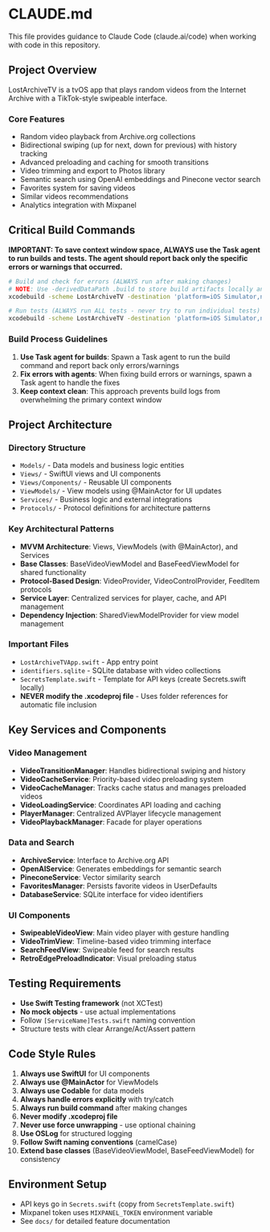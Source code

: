 # CLAUDE.md

This file provides guidance to Claude Code (claude.ai/code) when working with code in this repository.

## Project Overview
LostArchiveTV is a tvOS app that plays random videos from the Internet Archive with a TikTok-style swipeable interface.

### Core Features
- Random video playback from Archive.org collections
- Bidirectional swiping (up for next, down for previous) with history tracking
- Advanced preloading and caching for smooth transitions
- Video trimming and export to Photos library
- Semantic search using OpenAI embeddings and Pinecone vector search
- Favorites system for saving videos
- Similar videos recommendations
- Analytics integration with Mixpanel

## Critical Build Commands

**IMPORTANT: To save context window space, ALWAYS use the Task agent to run builds and tests. The agent should report back only the specific errors or warnings that occurred.**

```bash
# Build and check for errors (ALWAYS run after making changes)
# NOTE: Use -derivedDataPath .build to store build artifacts locally and avoid conflicts
xcodebuild -scheme LostArchiveTV -destination 'platform=iOS Simulator,name=iPhone 16,arch=arm64' -derivedDataPath .build build | xcbeautify

# Run tests (ALWAYS run ALL tests - never try to run individual tests)
xcodebuild -scheme LostArchiveTV -destination 'platform=iOS Simulator,name=iPhone 16,arch=arm64' -derivedDataPath .build test | xcbeautify
```

### Build Process Guidelines
1. **Use Task agent for builds**: Spawn a Task agent to run the build command and report back only errors/warnings
2. **Fix errors with agents**: When fixing build errors or warnings, spawn a Task agent to handle the fixes
3. **Keep context clean**: This approach prevents build logs from overwhelming the primary context window

## Project Architecture

### Directory Structure
- `Models/` - Data models and business logic entities
- `Views/` - SwiftUI views and UI components
- `Views/Components/` - Reusable UI components
- `ViewModels/` - View models using @MainActor for UI updates
- `Services/` - Business logic and external integrations
- `Protocols/` - Protocol definitions for architecture patterns

### Key Architectural Patterns
- **MVVM Architecture**: Views, ViewModels (with @MainActor), and Services
- **Base Classes**: BaseVideoViewModel and BaseFeedViewModel for shared functionality
- **Protocol-Based Design**: VideoProvider, VideoControlProvider, FeedItem protocols
- **Service Layer**: Centralized services for player, cache, and API management
- **Dependency Injection**: SharedViewModelProvider for view model management

### Important Files
- `LostArchiveTVApp.swift` - App entry point
- `identifiers.sqlite` - SQLite database with video collections
- `SecretsTemplate.swift` - Template for API keys (create Secrets.swift locally)
- **NEVER modify the .xcodeproj file** - Uses folder references for automatic file inclusion

## Key Services and Components

### Video Management
- **VideoTransitionManager**: Handles bidirectional swiping and history
- **VideoCacheService**: Priority-based video preloading system
- **VideoCacheManager**: Tracks cache status and manages preloaded videos
- **VideoLoadingService**: Coordinates API loading and caching
- **PlayerManager**: Centralized AVPlayer lifecycle management
- **VideoPlaybackManager**: Facade for player operations

### Data and Search
- **ArchiveService**: Interface to Archive.org API
- **OpenAIService**: Generates embeddings for semantic search
- **PineconeService**: Vector similarity search
- **FavoritesManager**: Persists favorite videos in UserDefaults
- **DatabaseService**: SQLite interface for video identifiers

### UI Components
- **SwipeableVideoView**: Main video player with gesture handling
- **VideoTrimView**: Timeline-based video trimming interface
- **SearchFeedView**: Swipeable feed for search results
- **RetroEdgePreloadIndicator**: Visual preloading status

## Testing Requirements
- **Use Swift Testing framework** (not XCTest)
- **No mock objects** - use actual implementations
- Follow `[ServiceName]Tests.swift` naming convention
- Structure tests with clear Arrange/Act/Assert pattern

## Code Style Rules
1. **Always use SwiftUI** for UI components
2. **Always use @MainActor** for ViewModels
3. **Always use Codable** for data models
4. **Always handle errors explicitly** with try/catch
5. **Always run build command** after making changes
6. **Never modify .xcodeproj file**
7. **Never use force unwrapping** - use optional chaining
8. **Use OSLog** for structured logging
9. **Follow Swift naming conventions** (camelCase)
10. **Extend base classes** (BaseVideoViewModel, BaseFeedViewModel) for consistency

## Environment Setup
- API keys go in `Secrets.swift` (copy from `SecretsTemplate.swift`)
- Mixpanel token uses `MIXPANEL_TOKEN` environment variable
- See `docs/` for detailed feature documentation